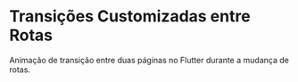 # Transições Customizadas entre Rotas
 
Animação de transição entre duas páginas no Flutter durante a mudança de rotas. 
